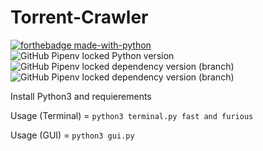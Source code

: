 # Torrent-Crawler
[![forthebadge made-with-python](http://ForTheBadge.com/images/badges/made-with-python.svg)](https://www.python.org/)   
![GitHub Pipenv locked Python version](https://img.shields.io/github/pipenv/locked/python-version/Catta1997/Torrent-Crawler)
![GitHub Pipenv locked dependency version (branch)](https://img.shields.io/github/pipenv/locked/dependency-version/Catta1997/Torrent-Crawler/requests?color=yellow)
![GitHub Pipenv locked dependency version (branch)](https://img.shields.io/github/pipenv/locked/dependency-version/Catta1997/Torrent-Crawler/beautifulsoup4?color=yellow)

Install Python3 and requierements

Usage (Terminal) = `python3 terminal.py fast and furious`

Usage (GUI) = `python3 gui.py`
